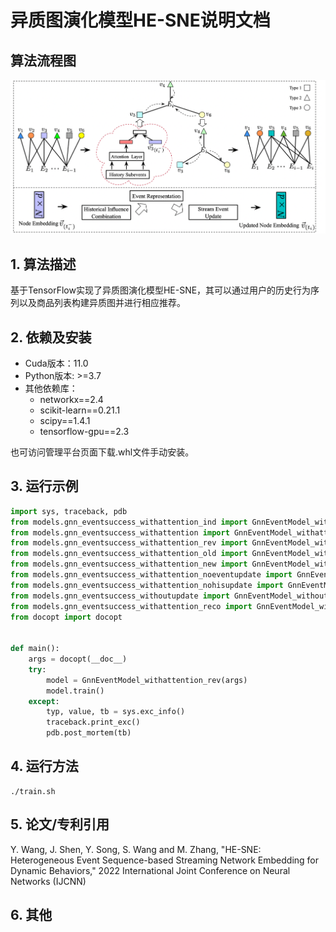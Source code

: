 # 异质图演化模型HE-SNE说明文档

## 算法流程图

![HE-SNE](HE-SNE.png)

## 1. 算法描述

基于TensorFlow实现了异质图演化模型HE-SNE，其可以通过用户的历史行为序列以及商品列表构建异质图并进行相应推荐。

## 2. 依赖及安装

- Cuda版本：11.0
- Python版本: >=3.7
- 其他依赖库：
  - networkx==2.4
  - scikit-learn==0.21.1
  - scipy==1.4.1
  - tensorflow-gpu==2.3

也可访问管理平台页面下载.whl文件手动安装。

## 3. 运行示例

```python
import sys, traceback, pdb
from models.gnn_eventsuccess_withattention_ind import GnnEventModel_withattention_ind
from models.gnn_eventsuccess_withattention import GnnEventModel_withattention
from models.gnn_eventsuccess_withattention_rev import GnnEventModel_withattention_rev
from models.gnn_eventsuccess_withattention_old import GnnEventModel_withattention_old
from models.gnn_eventsuccess_withattention_new import GnnEventModel_withattention_new
from models.gnn_eventsuccess_withattention_noeventupdate import GnnEventModel_withattention_noeventupdate
from models.gnn_eventsuccess_withattention_nohisupdate import GnnEventModel_withattention_nohisupdate
from models.gnn_eventsuccess_withoutupdate import GnnEventModel_withoutupdate
from models.gnn_eventsuccess_withattention_reco import GnnEventModel_withattention_reco
from docopt import docopt


def main():
    args = docopt(__doc__)
    try:
        model = GnnEventModel_withattention_rev(args)
        model.train()
    except:
        typ, value, tb = sys.exc_info()
        traceback.print_exc()
        pdb.post_mortem(tb)
```

## 4. 运行方法


```shell
./train.sh
```

## 5. 论文/专利引用

Y. Wang, J. Shen, Y. Song, S. Wang and M. Zhang, "HE-SNE: Heterogeneous Event Sequence-based Streaming Network Embedding for Dynamic Behaviors," 2022 International Joint Conference on Neural Networks (IJCNN)

## 6. 其他